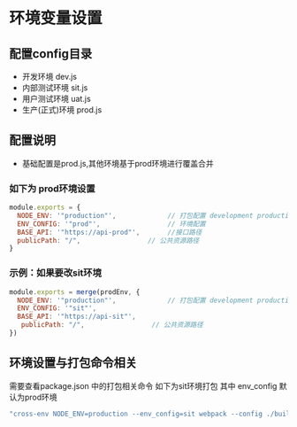 # 环境变量设置

## 配置config目录
- 开发环境 dev.js
- 内部测试环境 sit.js
- 用户测试环境 uat.js
- 生产(正式)环境 prod.js

## 配置说明

- 基础配置是prod.js,其他环境基于prod环境进行覆盖合并
### 如下为 prod环境设置
```js
module.exports = {
  NODE_ENV: '"production"',             // 打包配置 development production
  ENV_CONFIG: '"prod"',                 // 环境配置
  BASE_API: '"https://api-prod"',       //接口路径
  publicPath: "/",                 // 公共资源路径
}
```
### 示例：如果要改sit环境

```js
module.exports = merge(prodEnv, {
  NODE_ENV: '"production"',             // 打包配置 development production
  ENV_CONFIG: '"sit"',
  BASE_API: '"https://api-sit"',
   publicPath: "/",                 // 公共资源路径
})
```

## 环境设置与打包命令相关
需要查看package.json 中的打包相关命令 如下为sit环境打包 其中 env_config 默认为prod环境

```js
"cross-env NODE_ENV=production --env_config=sit webpack --config ./build/webpack.prod.conf --color -p --progress --hide-modules --display-optimization-bailout"
```